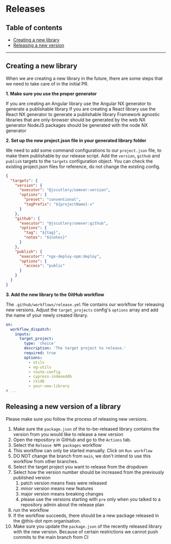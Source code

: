 # Releases

## Table of contents

- [Creating a new library](#creating-a-new-library)
- [Releasing a new version](#releasing-a-new-version)

---

## Creating a new library

When we are creating a new library in the future, there are some steps that we need to take care of in the initial PR.

**1. Make sure you use the proper generator**

If you are creating an Angular library use the Angular NX generator to generate a publishable library
If you are creating a React library use the React NX generator to generate a publishable library
Framework agnostic libraries that are only-browser should be generated by the web NX generator
NodeJS packages should be generated with the node NX generator

**2. Set up the new project.json file in your generated library folder**

We need to add some command configurations to our `project.json` file, to make them publishable by our release script. Add the `version`, `github` and `publish` targets to the `targets` configuration object. You can check the existing project.json files for reference, do not change the existing config.

```json
{
  "targets": {
    "version": {
      "executor": "@jscutlery/semver:version",
      "options": {
        "preset": "conventional",
        "tagPrefix": "${projectName}-v"
      }
    },
    "github": {
      "executor": "@jscutlery/semver:github",
      "options": {
        "tag": "${tag}",
        "notes": "${notes}"
      }
    },
    "publish": {
      "executor": "ngx-deploy-npm:deploy",
      "options": {
        "access": "public"
      }
    }
  }
}
```

**3. Add the new library to the GitHub workflow**

The `.github/workflows/release.yml` file contains our workflow for releasing new versions. Adjust the `target_projects` config's `options` array and add the name of your newly created library.

```yml
on:
  workflow_dispatch:
    inputs:
      target_project:
        type: 'choice'
        description: 'The target project to release.'
        required: true
        options:
          - utils
          - ng-utils
          - route-config
          - cypress-indexeddb
          - rxidb
          - your-new-library
# ...
```

## Releasing a new version of a library

Please make sure you follow the process of releasing new versions.

1. Make sure the `package.json` of the to-be-released library contains the version from you would like to release a new version
2. Open the repository in GitHub and go to the `Actions` tab.
3. Select the `Release NPM packages` workflow
4. This workflow can only be started manually. Click on `Run workflow`
5. DO NOT change the branch from `main`, we don't intend to use this workflow from other branches.
6. Select the target project you want to release from the dropdown
7. Select how the version number should be increased from the previously published version
   1. patch version means fixes were released
   2. minor version means new features
   3. major version means breaking changes
   4. please use the versions starting with `pre` only when you talked to a repository admin about the release plan
8. run the workflow
9. If the workflow succeeds, there should be a new package released in the @this-dot npm organisation.
10. Make sure you update the `package.json` of the recently released library with the new version. Because of certain restrictions we cannot push commits to the main branch from CI

